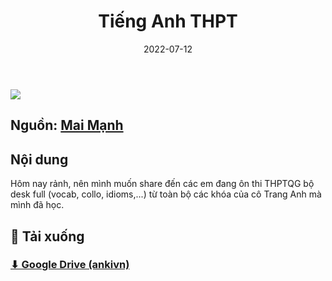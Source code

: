 ﻿---
title: Tiếng Anh THPT
slug: Tieng-Anh-THPT
date: 2022-07-12
description: ""
domain: ankivn.com
keywords:
  - ankivn
tags:
  - deck
  - english
  - thpt
---

![](../../static/images/Preview-Tiếng-Anh-THPT.png)

<!--truncate-->

## Nguồn: [Mai Mạnh ](https://www.facebook.com/groups/ankivocabulary/posts/1033344267425230/)

## Nội dung

Hôm nay rảnh, nên mình muốn share đến các em đang ôn thi THPTQG bộ desk full (vocab, collo, idioms,...) từ toàn bộ các khóa của cô Trang Anh mà mình đã học.

## 📗 Tải xuống

### [⬇ Google Drive (ankivn)](https://drive.google.com/file/d/1BvJsClmrMGY2IefbZ32FD4y_3j70Fuy9/view?usp=sharing)
